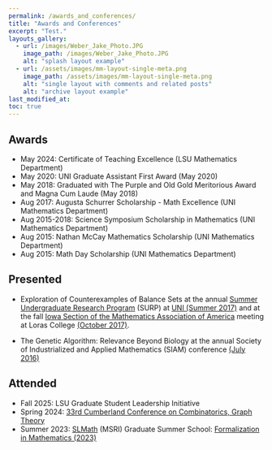 ```yaml
---
permalink: /awards_and_conferences/
title: "Awards and Conferences"
excerpt: "Test."
layouts_gallery:
  - url: /images/Weber_Jake_Photo.JPG
    image_path: /images/Weber_Jake_Photo.JPG
    alt: "splash layout example"
  - url: /assets/images/mm-layout-single-meta.png
    image_path: /assets/images/mm-layout-single-meta.png
    alt: "single layout with comments and related posts"
    alt: "archive layout example"
last_modified_at: 
toc: true
---
```


## Awards

- May 2024: Certificate of Teaching Excellence (LSU Mathematics Department)
- May 2020: UNI Graduate Assistant First Award (May 2020)
- May 2018: Graduated with The Purple and Old Gold Meritorious Award and Magna Cum Laude (May 2018)
- Aug 2017: Augusta Schurrer Scholarship - Math Excellence (UNI Mathematics Department)
- Aug 2015-2018: Science Symposium Scholarship in Mathematics (UNI Mathematics Department)
- Aug 2015: Nathan McCay Mathematics Scholarship (UNI Mathematics Department)
- Aug 2015: Math Day Scholarship (UNI Mathematics Department)

## Presented
- Exploration of Counterexamples of Balance Sets at the annual [Summer Undergraduate Research Program](https://scholarworks.uni.edu/surp/) (SURP) at [UNI (Summer 2017)](https://scholarworks.uni.edu/surp_programs/3/) and at the fall [Iowa Section of the Mathematics Association of America](https://www.iowa.maa.org) meeting at Loras College [(October 2017)](http://sections.maa.org/iowa/db/index.php/session/printSchedule).

- The Genetic Algorithm: Relevance Beyond Biology at the annual Society of Industrialized and Applied Mathematics (SIAM) conference [(July 2016)](https://meetings.siam.org/sess/dsp_programsess.cfm?SESSIONCODE=60178)

## Attended

- Fall 2025: LSU Graduate Student Leadership Initiative
- Spring 2024: [33rd Cumberland Conference on Combinatorics, Graph Theory](https://www.math.msstate.edu/cumberland-conference-2024)
- Summer 2023: [SLMath](https://www.slmath.org) (MSRI) Graduate Summer School: [Formalization in Mathematics (2023)](https://www.slmath.org/summer-schools/1021)